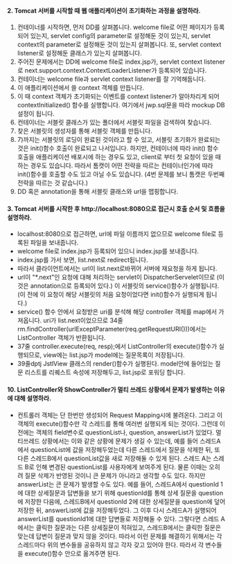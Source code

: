 #### 2. Tomcat 서버를 시작할 때 웹 애플리케이션이 초기화하는 과정을 설명하라.
<ol>
<li>컨테이너를 시작하면, 먼저 DD를 살펴봅니다. welcome file로 어떤 페이지가 등록되어 있는지, servlet config의 parameter로 설정해둔 것이 있는지, servlet context의 parameter로 설정해둔 것이 있는지 살펴봅니다. 또, servlet context listener로 설정해둔 클래스가 있는지 살펴봅니다. </li>
<li>주어진 문제에서는 DD에 welcome file로 index.jsp가, servlet context listener로 next.support.context.ContextLoaderListener가 등록되어 있습니다. </li>
<li>컨테이너는 welcome file과 servlet context listener를 잘 기억해둡니다.</li>
<li>이 애플리케이션에서 쓸 context 객체를 만듭니다.</li>
<li>이 때 context 객체가 초기화되는 이벤트를 context listener가 알아차리게 되어 contextInitialized() 함수를 실행합니다. 여기에서 jwp.sql문을 따라 mockup DB 설정이 됩니다. </li>
<li> 컨테이너는 서블릿 클래스가 있는 폴더에서 서블릿 파일을 검색하여 찾습니다.</li>
<li> 찾은 서블릿의 생성자를 통해 서블릿 객체를 만듭니다.  </li>
<li> 7)까지는 서블릿의 로딩이 완료된 것이라고 할 수 있고, 서블릿 초기화가 완료되는 것은 init()함수 호출이 완료되고 나서입니다. 하지만, 컨테이너에 따라 init() 함수 호출을 애플리케이션 배포시에 하는 경우도 있고, client로 부터 첫 요청이 있을 때 하는 경우도 있습니다. 따라서 톰캣이 어떤 전략을 따르는 컨테이너인가에 따라 init()함수를 호출할 수도 있고 아닐 수도 있습니다. (4번 문제를 보니 톰캣은 두번째 전략을 따르는 것 같습니다.)</li>
<li> DD 혹은 annotation을 통해 서블릿 클래스와 url을 맵핑합니다.</li>
</ol>

#### 3. Tomcat 서버를 시작한 후 http://localhost:8080으로 접근시 호출 순서 및 흐름을 설명하라.
* localhost:8080으로 접근하면, url에 파일 이름까지 없으므로 welcome file로 등록된 파일을 보내줍니다. 
* welcome file로 index.jsp가 등록되어 있으니 index.jsp를 보내줍니다.
* index.jsp를 가서 보면, list.next로 redirect됩니다. 
* 따라서 클라이언트에서는 url이 list.next로바뀌어 서버에 재요청을 하게 됩니다.
* url이 "*.next"인 요청에 대해 처리하는 servlet이 DispatcherServelet이므로 (이것은  annotation으로 등록되어 있다.) 이 서블릿의  service()함수가 실행됩니다. (이 전에 이 요청이 해당 서블릿의 처음 요청이었다면 init()함수가 실행되게 됩니다.)
* service() 함수 안에서 요청받은  uri를 분석해 해당 controller 객체를 map에서 가져옵니다. uri가 list.next이었으므로 34줄 rm.findController(urlExceptParameter(req.getRequestURI()))에서는 ListController 객체가 반환됩니다.
* 37줄 controller.execute(req, resp);에서 ListController의 execute()함수가 실행되므로, view에는 list.jsp가 model에는 질문목록이 저장됩니다. 
* 39줄dptj JstlView 클래스의 render()함수가 실행된다. model안에 들어있는 질문 리스트를 리퀘스트 속성에 저장해두고, list.jsp로 포워딩 합니다.

#### 10. ListController와 ShowController가 멀티 쓰레드 상황에서 문제가 발생하는 이유에 대해 설명하라.
* 컨트롤러 객체는 단 한번만 생성되어 Request Mapping시에 불려온다. 그리고 이 객체의 execute()함수만 각 스레드를 통해 여러번 실행되게 되는 것이다. 그런데 이전에는 객체의 field변수로 questionList나, question, answerList가 있었다. 멀티쓰레드 상황에서는 이와 같은 상황에 문제가 생길 수 있는데, 예를 들어 스레드A에서 questionList에 값을 저장해두었는데 다른 스레드에서 질문을 삭제한 뒤, 또 다른 스레드B에서 questionList값을 새로 저장해둘 수 있게 된다. 스레드 A는 스레드 B로 인해 변경된 questionList를 사용자에게 보여주게 된다. 물론 이때는 오히려 질문 삭제가 반영된 것이니 큰 문제가 아니라고 생각할 수도 있다. 하지만 answerList는 큰 문제가 발생할 수도 있다. 예를 들어, 스레드A에서 questionId 1에 대한 상세질문과 답변들을 보기 위해 questionId를 통해 상세 질문을 question에 저장한 다음에, 스레드B에서 questionId 2에 대한 상세질문을 question에 덮어 저장한 뒤, answerList에 값을 저장해두었다. 그 이후 다시 스레드A가 실행되어 answerList를 questionId1에 대한 답변들로 저장해둘 수 있다. 그렇다면 스레드 A에서는 클릭한 질문과는 다른 상세질문이 적혀있고, 스레드B에서는 클릭한 질문은 맞는데 답변이 질문과 맞지 않을 것이다. 따라서 이런 문제를 해결하기 위해서는 각 스레드마다 위의 변수들을 공유하지 않고 각자 갖고 있어야 한다. 따라서 각 변수들을 execute()함수 안으로 옮겨주면 된다.  
